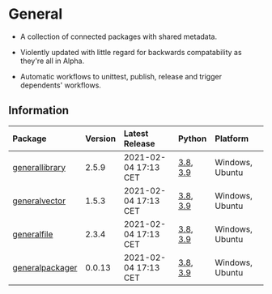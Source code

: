 # General
 - A collection of connected packages with shared metadata.

 - Violently updated with little regard for backwards compatability as they're all in Alpha.

 - Automatic workflows to unittest, publish, release and trigger dependents' workflows.

## Information
| Package                                                    | Version   | Latest Release       | Python                                                                                                                 | Platform        |
|:-----------------------------------------------------------|:----------|:---------------------|:-----------------------------------------------------------------------------------------------------------------------|:----------------|
| [generallibrary](https://github.com/None/generallibrary)   | 2.5.9     | 2021-02-04 17:13 CET | [3.8](https://www.python.org/downloads/release/python-380), [3.9](https://www.python.org/downloads/release/python-390) | Windows, Ubuntu |
| [generalvector](https://github.com/None/generalvector)     | 1.5.3     | 2021-02-04 17:13 CET | [3.8](https://www.python.org/downloads/release/python-380), [3.9](https://www.python.org/downloads/release/python-390) | Windows, Ubuntu |
| [generalfile](https://github.com/None/generalfile)         | 2.3.4     | 2021-02-04 17:13 CET | [3.8](https://www.python.org/downloads/release/python-380), [3.9](https://www.python.org/downloads/release/python-390) | Windows, Ubuntu |
| [generalpackager](https://github.com/None/generalpackager) | 0.0.13    | 2021-02-04 17:13 CET | [3.8](https://www.python.org/downloads/release/python-380), [3.9](https://www.python.org/downloads/release/python-390) | Windows, Ubuntu |
